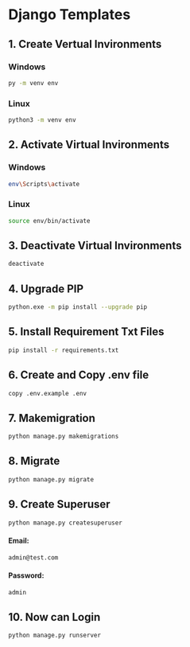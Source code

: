 # Django Templates

## 1. Create Vertual Invironments

### Windows 
```bash
py -m venv env
```
### Linux
```bash
python3 -m venv env
```


## 2. Activate Virtual Invironments

### Windows 
```bash
env\Scripts\activate
```

### Linux
```bash
source env/bin/activate
```



## 3. Deactivate Virtual Invironments

```bash
deactivate
```


## 4. Upgrade PIP

```bash
python.exe -m pip install --upgrade pip
```



## 5. Install Requirement Txt Files
```bash
pip install -r requirements.txt
```


## 6. Create and Copy .env file
```bash
copy .env.example .env
```


## 7. Makemigration
```bash
python manage.py makemigrations
```



## 8. Migrate
```bash
python manage.py migrate
```



## 9. Create Superuser
```bash
python manage.py createsuperuser
```
#### Email:
```bash
admin@test.com
```
#### Password:
```bash
admin
```


## 10. Now can Login
```bash
python manage.py runserver
```
